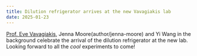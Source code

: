 ```yaml
---
title: Dilution refrigerator arrives at the new Vavagiakis lab
date: 2025-01-23
---
```


[Prof. Eve Vavagiakis](author/eve-vavagiakis/), Jenna Moore(author/jenna-moore) and Yi Wang in the background
celebrate the arrival of the dilution refrigerator at the new lab.
Looking forward to all the _cool_ experiments to come!